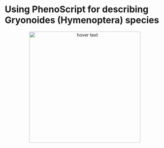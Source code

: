 # Using PhenoScript for describing Gryonoides (Hymenoptera) species
 
 <p align="center">
  <img src="https://github.com/sergeitarasov/PhenoScript/blob/master/Phenoscript_logo.png" width="350" title="hover text">
</p>  
